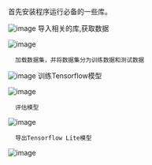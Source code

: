 首先安装程序运行必备的一些库。

![image](https://github.com/WarmaHanser/1/assets/165368456/d37e4965-efd3-4730-b8ef-08fd748cb151)
导入相关的库,获取数据

![image](https://github.com/WarmaHanser/1/assets/165368456/b8e68868-ddc3-4267-8f99-e61c32311f5a)
      
      加载数据集，并将数据集分为训练数据和测试数据

![image](https://github.com/WarmaHanser/1/assets/165368456/35196761-58c9-4cdc-b7be-03b708481294)
训练Tensorflow模型

![image](https://github.com/WarmaHanser/1/assets/165368456/d8790e0b-7234-4cec-a681-a7ef0b860d67)
      
      评估模型

![image](https://github.com/WarmaHanser/1/assets/165368456/493aea90-3b4f-4851-998a-1cb31d066a8a)
      
      导出Tensorflow Lite模型

![image](https://github.com/WarmaHanser/1/assets/165368456/e4b934bb-36e2-4f64-8939-1114a717b62f)
